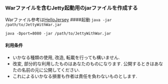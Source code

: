 ### Warファイルを含むJetty起動用のjarファイルを作成する
Warファイル参考は[HelloJersey](https://github.com/pgtwitter/HelloJersey)
####起動
`java -jar /path/to/JettyWithWar.jar`  

`java -Dport=8080 -jar /path/to/JettyWithWar.jar`
#### 利用条件

* いかなる種類の使用, 改造, 転載を行っても構いません.
* 改変, 部分的な利用したものはあなたのものになります. 公開するときはあなたの名前の元に公開してください.
* これによるいかなる損害も作者は責任を負わないものとします.